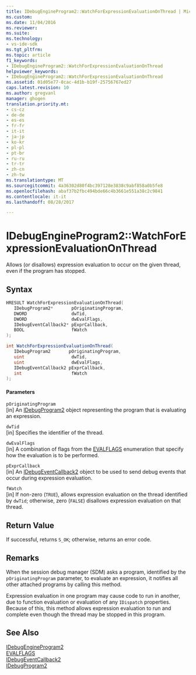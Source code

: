 ```yaml
---
title: IDebugEngineProgram2::WatchForExpressionEvaluationOnThread | Microsoft Docs
ms.custom: 
ms.date: 11/04/2016
ms.reviewer: 
ms.suite: 
ms.technology:
- vs-ide-sdk
ms.tgt_pltfrm: 
ms.topic: article
f1_keywords:
- IDebugEngineProgram2::WatchForExpressionEvaluationOnThread
helpviewer_keywords:
- IDebugEngineProgram2::WatchForExpressionEvaluationOnThread
ms.assetid: 01d05e77-8cac-4d1b-b19f-25756767ed27
caps.latest.revision: 10
ms.author: gregvanl
manager: ghogen
translation.priority.mt:
- cs-cz
- de-de
- es-es
- fr-fr
- it-it
- ja-jp
- ko-kr
- pl-pl
- pt-br
- ru-ru
- tr-tr
- zh-cn
- zh-tw
ms.translationtype: MT
ms.sourcegitcommit: 4a36302d80f4bc397128e3838c9abf858a0b5fe8
ms.openlocfilehash: abaf37b2fbc494bde66c4b3661e551a38c2c9841
ms.contentlocale: it-it
ms.lasthandoff: 08/28/2017

---
```

# <a name="idebugengineprogram2watchforexpressionevaluationonthread"></a>IDebugEngineProgram2::WatchForExpressionEvaluationOnThread
Allows (or disallows) expression evaluation to occur on the given thread, even if the program has stopped.  
  
## <a name="syntax"></a>Syntax  
  
```cpp  
HRESULT WatchForExpressionEvaluationOnThread(   
   IDebugProgram2*       pOriginatingProgram,  
   DWORD                 dwTid,  
   DWORD                 dwEvalFlags,  
   IDebugEventCallback2* pExprCallback,  
   BOOL                  fWatch  
);  
```  
  
```csharp  
int WatchForExpressionEvaluationOnThread(   
   IDebugProgram2       pOriginatingProgram,  
   uint                  dwTid,  
   uint                  dwEvalFlags,  
   IDebugEventCallback2 pExprCallback,  
   int                   fWatch  
);  
```  
  
#### <a name="parameters"></a>Parameters  
 `pOriginatingProgram`  
 [in] An [IDebugProgram2](../../../extensibility/debugger/reference/idebugprogram2.md) object representing the program that is evaluating an expression.  
  
 `dwTid`  
 [in] Specifies the identifier of the thread.  
  
 `dwEvalFlags`  
 [in] A combination of flags from the [EVALFLAGS](../../../extensibility/debugger/reference/evalflags.md) enumeration that specify how the evaluation is to be performed.  
  
 `pExprCallback`  
 [in] An [IDebugEventCallback2](../../../extensibility/debugger/reference/idebugeventcallback2.md) object to be used to send debug events that occur during expression evaluation.  
  
 `fWatch`  
 [in] If non-zero (`TRUE`), allows expression evaluation on the thread identified by `dwTid`; otherwise, zero (`FALSE`) disallows expression evaluation on that thread.  
  
## <a name="return-value"></a>Return Value  
 If successful, returns `S_OK`; otherwise, returns an error code.  
  
## <a name="remarks"></a>Remarks  
 When the session debug manager (SDM) asks a program, identified by the `pOriginatingProgram` parameter, to evaluate an expression, it notifies all other attached programs by calling this method.  
  
 Expression evaluation in one program may cause code to run in another, due to function evaluation or evaluation of any `IDispatch` properties. Because of this, this method allows expression evaluation to run and complete even though the thread may be stopped in this program.  
  
## <a name="see-also"></a>See Also  
 [IDebugEngineProgram2](../../../extensibility/debugger/reference/idebugengineprogram2.md)   
 [EVALFLAGS](../../../extensibility/debugger/reference/evalflags.md)   
 [IDebugEventCallback2](../../../extensibility/debugger/reference/idebugeventcallback2.md)   
 [IDebugProgram2](../../../extensibility/debugger/reference/idebugprogram2.md)
